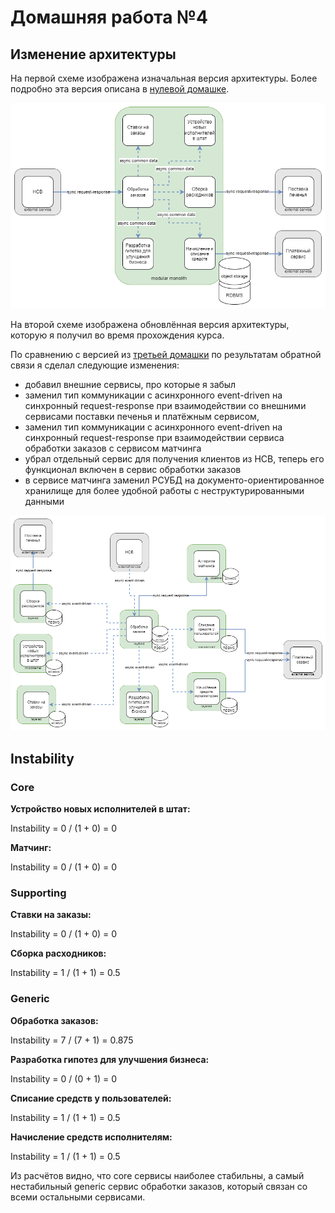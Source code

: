 # Домашняя работа №4

## Изменение архитектуры

На первой схеме изображена изначальная версия архитектуры.
Более подробно эта версия описана в [нулевой домашке](../hw0/README.md).

![old_architecture](architecture/old_architecture.drawio.png)

На второй схеме изображена обновлённая версия архитектуры, которую я получил во время прохождения курса.

По сравнению с версией из [третьей домашки](../hw3/README.md) по результатам обратной связи я сделал следующие изменения:
* добавил внешние сервисы, про которые я забыл
* заменил тип коммуникации с асинхронного event-driven на синхронный request-response при взаимодействии со внешними сервисами поставки печенья и платёжным сервисом, 
* заменил тип коммуникации с асинхронного event-driven на синхронный request-response при взаимодействии сервиса обработки заказов с сервисом матчинга
* убрал отдельный сервис для получения клиентов из HCB, теперь его функционал включен в сервис обработки заказов
* в сервисе матчинга заменил РСУБД на документо-ориентированное хранилище для более удобной работы с неструктурированными данными

![new_architecture](architecture/new_architecture.drawio.png)

## Instability

### Core

**Устройство новых исполнителей в штат:**

Instability = 0 / (1 + 0) = 0

**Матчинг:**

Instability = 0 / (1 + 0) = 0

### Supporting

**Ставки на заказы:**

Instability = 0 / (1 + 0) = 0

**Сборка расходников:**

Instability = 1 / (1 + 1) = 0.5

### Generic

**Обработка заказов:**

Instability = 7 / (7 + 1) = 0.875

**Разработка гипотез для улучшения бизнеса:**

Instability = 0 / (0 + 1) = 0

**Списание средств у пользователей:**

Instability = 1 / (1 + 1) = 0.5

**Начисление средств исполнителям:**

Instability = 1 / (1 + 1) = 0.5

Из расчётов видно, что core сервисы наиболее стабильны, а самый нестабильный generic сервис обработки заказов, который связан со всеми остальными сервисами.
